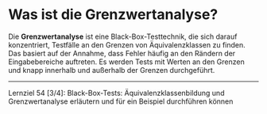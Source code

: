 # Was ist die Grenzwertanalyse?

Die **Grenzwertanalyse** ist eine Black-Box-Testtechnik, die sich darauf konzentriert, Testfälle an den Grenzen von Äquivalenzklassen zu finden. Das basiert auf der Annahme, dass Fehler häufig an den Rändern der Eingabebereiche auftreten. Es werden Tests mit Werten an den Grenzen und knapp innerhalb und außerhalb der Grenzen durchgeführt.

---

Lernziel 54 \[3/4\]: Black-Box-Tests: Äquivalenzklassenbildung und Grenzwertanalyse erläutern und für ein Beispiel durchführen können

